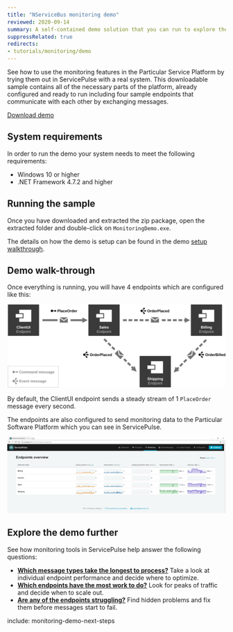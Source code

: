 ```yaml
---
title: "NServiceBus monitoring demo"
reviewed: 2020-09-14
summary: A self-contained demo solution that you can run to explore the monitoring features of the Particular Service Platform.
suppressRelated: true
redirects:
- tutorials/monitoring/demo
---
```


See how to use the monitoring features in the Particular Service Platform by trying them out in ServicePulse with a real system. This downloadable sample contains all of the necessary parts of the platform, already configured and ready to run including four sample endpoints that communicate with each other by exchanging messages.

<div class="text-center inline-download hidden-xs"><a id='download-demo' href='https://s3.amazonaws.com/particular.downloads/MonitoringDemo/Particular.MonitoringDemo.zip' class="btn btn-primary btn-lg"><span class="glyphicon glyphicon-download-alt" aria-hidden="true"></span> Download demo</a>
</div>


## System requirements

In order to run the demo your system needs to meet the following requirements:

- Windows 10 or higher
- .NET Framework 4.7.2 and higher

## Running the sample

Once you have downloaded and extracted the zip package, open the extracted folder and double-click on `MonitoringDemo.exe`.

The details on how the demo is setup can be found in the demo [setup walkthrough](walkthrough-setup.md).

## Demo walk-through

Once everything is running, you will have 4 endpoints which are configured like this:

![Solution Diagram](diagram.svg "width=680")

By default, the ClientUI endpoint sends a steady stream of 1 `PlaceOrder` message every second.

The endpoints are also configured to send monitoring data to the Particular Software Platform which you can see in ServicePulse.

![Service Pulse monitoring tab showing sample endpoints](servicepulse-monitoring-tab-sample-low-throughput.png)

## Explore the demo further

See how monitoring tools in ServicePulse help answer the following questions:

- **[Which message types take the longest to process?](walkthrough-1.md)** Take a look at individual endpoint performance and decide where to optimize.
- **[Which endpoints have the most work to do?](walkthrough-2.md)** Look for peaks of traffic and decide when to scale out. 
- **[Are any of the endpoints struggling?](walkthrough-3.md)** Find hidden problems and fix them before messages start to fail.

include: monitoring-demo-next-steps
